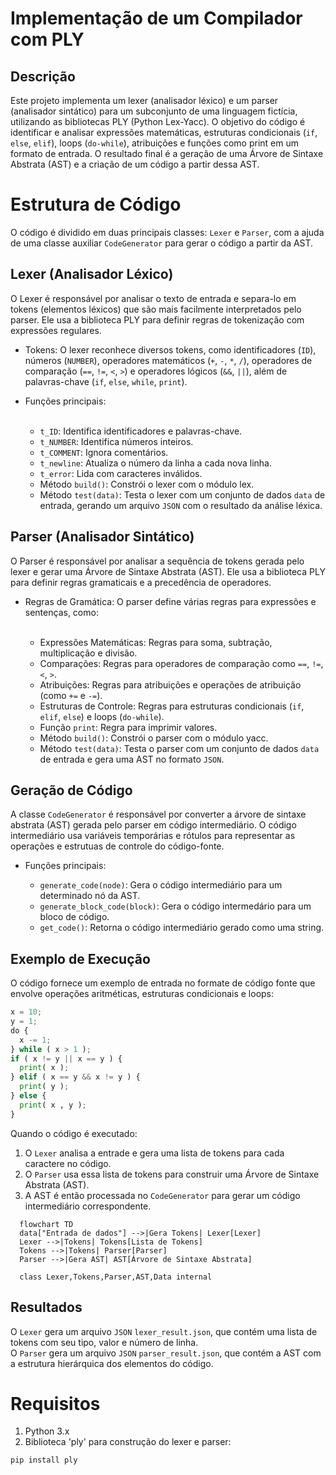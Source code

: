 # Implementação de um Compilador com PLY

## Descrição
Este projeto implementa um lexer (analisador léxico) e um parser (analisador sintático) para um subconjunto de uma linguagem fictícia, utilizando as bibliotecas PLY (Python Lex-Yacc). O objetivo do código é identificar e analisar expressões matemáticas, estruturas condicionais (`if`, `else`, `elif`), loops (`do-while`), atribuições e funções como print em um formato de entrada. O resultado final é a geração de uma Árvore de Sintaxe Abstrata (AST) e a criação de um código a partir dessa AST.

# Estrutura de Código
O código é dividido em duas principais classes: `Lexer` e `Parser`, com a ajuda de uma classe auxiliar `CodeGenerator` para gerar o código a partir da AST.

## Lexer (Analisador Léxico)
O Lexer é responsável por analisar o texto de entrada e separa-lo em tokens (elementos léxicos) que são mais facilmente interpretados pelo parser. Ele usa a biblioteca PLY para definir regras de tokenização com expressões regulares.

- Tokens: O lexer reconhece diversos tokens, como identificadores (`ID`), números (`NUMBER`), operadores matemáticos (`+`, `-`, `*`, `/`), operadores de comparação (`==`, `!=`, `<`, `>`) e operadores lógicos (`&&`, `||`), além de palavras-chave (`if`, `else`, `while`, `print`).

<ul>
  <li>
    Funções principais:
  </li>
  <br>
  <ul>
    <li>
      <code>t_ID</code>: Identifica identificadores e palavras-chave.
    </li>
    <li>
      <code>t_NUMBER</code>: Identifica números inteiros.
    </li>
    <li>
      <code>t_COMMENT</code>: Ignora comentários.
    </li>
    <li>
      <code>t_newline</code>: Atualiza o número da linha a cada nova linha.
    </li>
    <li>
      <code>t_error</code>: Lida com caracteres inválidos.
    </li>
    <li>
      Método <code>build()</code>: Constrói o lexer com o módulo lex.
    </li>
    <li>
      Método <code>test(data)</code>: Testa o lexer com um conjunto de dados <code>data</code> de entrada, gerando um arquivo <code>JSON</code> com o resultado da análise léxica.
    </li>
  </ul>
</ul>

## Parser (Analisador Sintático)
O Parser é responsável por analisar a sequência de tokens gerada pelo lexer e gerar uma Árvore de Sintaxe Abstrata (AST). Ele usa a biblioteca PLY para definir regras gramaticais e a precedência de operadores.

<ul>
  <li>
    Regras de Gramática: O parser define várias regras para expressões e sentenças, como:
  </li>
  <br>
  <ul>
    <li>Expressões Matemáticas: Regras para soma, subtração, multiplicação e divisão.</li>
    <li>Comparações: Regras para operadores de comparação como <code>==</code>, <code>!=</code>, <code><</code>, <code>></code>.</li>
    <li>Atribuições: Regras para atribuições e operações de atribuição (como <code>+=</code> e <code>-=</code>).</li>
    <li>Estruturas de Controle: Regras para estruturas condicionais (<code>if</code>, <code>elif</code>, <code>else</code>) e loops (<code>do-while</code>).</li>
    <li>Função <code>print</code>: Regra para imprimir valores.</li>
    <li>Método <code>build()</code>: Constrói o parser com o módulo yacc.</li>
    <li>Método <code>test(data)</code>: Testa o parser com um conjunto de dados <code>data</code> de entrada e gera uma AST no formato <code>JSON</code>.</li>
  </ul>
</ul>

## Geração de Código
A classe `CodeGenerator` é responsável por converter a árvore de sintaxe abstrata (AST) gerada pelo parser em código intermediário. O código intermediário usa variáveis temporárias e rótulos para representar as operações e estrutuas de controle do código-fonte.

<ul>
  <li>
    Funções principais:
  </li>
  <ul>
    <li>
      <code>generate_code(node)</code>: Gera o código intermediário para um determinado nó da AST.
    </li>
    <li>
      <code>generate_block_code(block)</code>: Gera o código intermedário para um bloco de código.
    </li>
    <li>
      <code>get_code()</code>: Retorna o código intermediário gerado como uma string.
    </li>
  </ul>
</ul>

## Exemplo de Execução
O código fornece um exemplo de entrada no formate de código fonte que envolve operações aritméticas, estruturas condicionais e loops:

```Python
x = 10;
y = 1;
do {
  x -= 1;
} while ( x > 1 );
if ( x != y || x == y ) {
  print( x );
} elif ( x == y && x != y ) {
  print( y );
} else {
  print( x , y );
}
```
Quando o código é executado:
1. O `Lexer` analisa a entrade e gera uma lista de tokens para cada caractere no código.
2. O `Parser` usa essa lista de tokens para construir uma Árvore de Sintaxe Abstrata (AST).
3. A AST é então processada no `CodeGenerator` para gerar um código intermediário correspondente.
```mermaid
  flowchart TD
  data["Entrada de dados"] -->|Gera Tokens| Lexer[Lexer]
  Lexer -->|Tokens| Tokens[Lista de Tokens]
  Tokens -->|Tokens| Parser[Parser]
  Parser -->|Gera AST| AST[Árvore de Sintaxe Abstrata]

  class Lexer,Tokens,Parser,AST,Data internal
```


## Resultados
O `Lexer` gera um arquivo `JSON` `lexer_result.json`, que contém uma lista de tokens com seu tipo, valor e número de linha.
<br>
O `Parser` gera um arquivo `JSON` `parser_result.json`, que contém a AST com a estrutura hierárquica dos elementos do código.
<br>
# Requisitos
1. Python 3.x
2. Biblioteca 'ply' para construção do lexer e parser:
```bash
pip install ply
```

